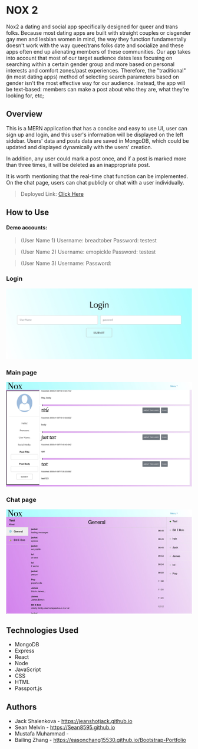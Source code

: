 # NOX 2

Nox2 a dating and social app specifically designed for queer and trans folks. Because most dating apps are built with straight couples or cisgender gay men and lesbian women in mind, the way they function fundamentally doesn't work with the way queer/trans folks date and socialize and these apps often end up alienating members of these communities. 
Our app takes into account that most of our target audience dates less focusing on searching within a certain gender group and more based on personal interests and comfort zones/past experiences. Therefore, the "traditional" (in most dating apps) method of selecting search parameters based on gender isn't the most effective way for our audience. Instead, the app will be text-based: members can make a post about who they are, what they're looking for, etc;

## Overview

This is a MERN application that has a concise and easy to use UI, user can sign up and login, and this user's information will be displayed on the left sidebar. Users' data and posts data are saved in MongoDB, which could be updated and displayed dynamically with the users' creation.

In addition, any user could mark a post once, and if a post is marked more than three times, it will be deleted as an inappropriate post.

It is worth mentioning that the real-time chat function can be implemented. On the chat page, users can chat publicly or chat with a user individually.
 
> Deployed Link: [Click Here](https://nox2.herokuapp.com/)

## How to Use

#### Demo accounts:
> (User Name 1)
> Username: breadtober
> Password: testest

> (User Name 2)
> Username: emopickle
> Password: testest

> (User Name 3)
> Username: 
> Password: 

### Login
<!-- Users can sign up and login with their Username and Password. -->
<!-- ![](appScreenshot/signup.jpg) -->
![](appScreenshot/login.jpg)

### Main page
![](appScreenshot/main.jpg)

### Chat page
![](appScreenshot/chat.jpg)

## Technologies Used

- MongoDB
- Express
- React
- Node
- JavaScript
- CSS
- HTML
- Passport.js

## Authors

- Jack Shalenkova - https://jeanshotjack.github.io
- Sean Melvin - https://Sean8595.github.io
- Mustafa Muhammad - 
- Bailing Zhang - https://easonchang15530.github.io/Bootstrap-Portfolio
